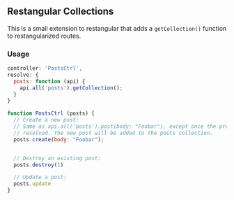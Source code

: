 ## Restangular Collections

This is a small extension to restangular that adds a `getCollection()` function
to restangularized routes.

### Usage

```js
controller: 'PostsCtrl',
resolve: {
  posts: function (api) {
    api.all('posts').getCollection();
  }
}
```

```js
function PostsCtrl (posts) {
  // Create a new post:
  // Same as api.all('posts').post(body: "Foobar"), except once the promise is
  // resolved. The new post will be added to the posts collection.
  posts.create(body: "Foobar");


  // Destroy an existing post:
  posts.destroy(1)

  // Update a post:
  posts.update
}
```
